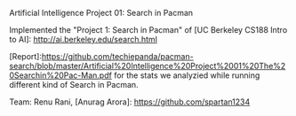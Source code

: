 Artificial Intelligence Project 01: Search in Pacman


Implemented the "Project 1: Search in Pacman" of [UC Berkeley CS188 Intro to AI]: http://ai.berkeley.edu/search.html

[Report]:https://github.com/techiepanda/pacman-search/blob/master/Artificial%20Intelligence%20Project%2001%20The%20Searchin%20Pac-Man.pdf  for the stats we analyzied while running different kind of Search in Pacman.

Team: Renu Rani, [Anurag Arora]: https://github.com/spartan1234
